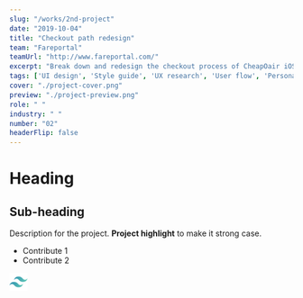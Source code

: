 ```yaml
---
slug: "/works/2nd-project"
date: "2019-10-04"
title: "Checkout path redesign"
team: "Fareportal"
teamUrl: "http://www.fareportal.com/"
excerpt: "Break down and redesign the checkout process of CheapOair iOS native application to reduce the 'abandon cart' scenario"
tags: ['UI design', 'Style guide', 'UX research', 'User flow', 'Persona', 'Wireframe', 'Prototype', 'Interaction', 'iOS HIG']
cover: "./project-cover.png"
preview: "./project-preview.png"
role: " "
industry: " "
number: "02"
headerFlip: false
---
```


# Heading

## Sub-heading

Description for the project.
**Project highlight** to make it strong case.

* Contribute 1
* Contribute 2

![Image test](./tailwind-icon.png)
